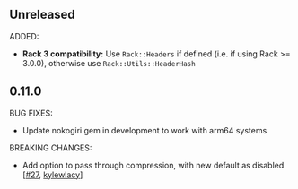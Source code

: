## Unreleased

ADDED:

* **Rack 3 compatibility:** Use `Rack::Headers` if defined (i.e. if using Rack >= 3.0.0), otherwise use `Rack::Utils::HeaderHash`

## 0.11.0

BUG FIXES:

* Update nokogiri gem in development to work with arm64 systems

BREAKING CHANGES:

* Add option to pass through compression, with new default as disabled [[#27](https://github.com/axsuul/rails-reverse-proxy/pull/27), [kylewlacy](https://github.com/kylewlacy)]
